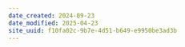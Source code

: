 ```yaml
---
date_created: 2024-09-23
date_modified: 2025-04-23
site_uuid: f10fa02c-9b7e-4d51-b649-e9950be3ad3b
---
```


